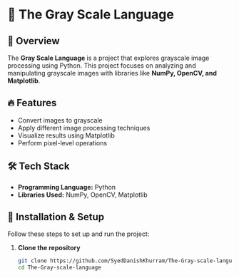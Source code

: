 
# 🖤 The Gray Scale Language  

## 📌 Overview  
The **Gray Scale Language** is a project that explores grayscale image processing using Python. This project focuses on analyzing and manipulating grayscale images with libraries like **NumPy, OpenCV, and Matplotlib**.  

## 🔥 Features  
- Convert images to grayscale  
- Apply different image processing techniques  
- Visualize results using Matplotlib  
- Perform pixel-level operations  

## 🛠 Tech Stack  
- **Programming Language:** Python  
- **Libraries Used:** NumPy, OpenCV, Matplotlib  

## 🚀 Installation & Setup  
Follow these steps to set up and run the project:  

1. **Clone the repository**  
   ```bash
   git clone https://github.com/SyedDanishKhurram/The-Gray-scale-language.git
   cd The-Gray-scale-language
